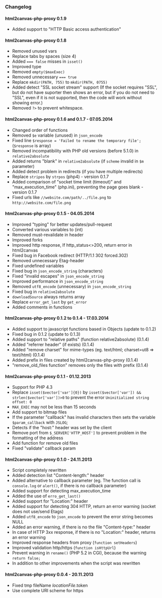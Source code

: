 ### Changelog ###

#### html2canvas-php-proxy 0.1.9 ####

* Added support to "HTTP Basic access authentication"

#### html2canvas-php-proxy 0.1.8 ####

* Removed unused vars
* Replace tabs by spaces (size 4)
* Added `=== false` misses in `isset()`
* Improved type
* Removed `empty($maxExec)`
* Removed unnecessary `=== true`
* Replace `mkdir(PATH, 755)` to `mkdir(PATH, 0755)`
* Added detect "SSL socket stream" support (If the socket requires "SSL", but do not have suporter then shows an error, but if you do not need to "SSL", even if it is not supported, then the code will work without showing error.)
* Removed `?>` to prevent whitespace.

#### html2canvas-php-proxy 0.1.6 and 0.1.7 - 07.05.2014 ####

* Changed order of functions
* Removed `$e` variable (unused) in `json_encode`
* Fixed line `$response = 'Failed to rename the temporary file';` (`$response` is array)
* Removed incompatibility with PHP old versions (before 5.1.0) in `relative2absolute`
* Added returns "blank" in `relative2absolute` (if `scheme` invalid in `$m` parameter)
* Added detect problem in redirects (if you have multiple redirects)
* Replace `stripos` by `strpos` (php4) - version 0.1.7
* Added comparison of "socket time limit (timeout)" and "max_execution_time" (php.ini), preventing the page goes blank - version 0.1.7
* Fixed urls like `//website.com/path/../file.png` to `http://website.com/file.png`

#### html2canvas-php-proxy 0.1.5 - 04.05.2014 ####

* Improved "typing" for better updates/pull-request
* Converted various variables to (int)
* Removed must-revalidate in header
* Improved forks
* Improved http response, If http_status<>200, return error in html2canvas
* Fixed bug in Facebook redirect (HTTP/1.1 302 forced.302)
* Removed unnecessary Etag-header
* Fixed undefined variables
* Fixed bug in `json_encode_string` (characters)
* Fixed "invalid escapes" in `json_encode_string`
* Improved performance in `json_encode_string`
* Removed `utf8_encode` (unnecessary) in `json_encode_string`
* Fixed bug in `relative2absolute`
* `downloadSource` always returns array
* Replace `error_get_last` by `get_error`
* Added comments in functions


#### html2canvas-php-proxy 0.1.2 to 0.1.4 - 17.03.2014 ####

* Added support to javascript functions based in Objects (update to 0.1.2)
* Fixed bug in 0.1.2 (update to 0.1.3)
* Added support to "relative paths" (function relative2absolute) (0.1.4)
* Added "referrer header" (if exists) (0.1.4)
* Added "remove charset" for mime-types (eg. text/html; charset=ut8 => text/html) (0.1.4)
* Added prefix in files created by html2canvas-php-proxy (0.1.4)
* "remove_old_files function" removes only the files with prefix (0.1.4)


#### html2canvas-php-proxy 0.1.1 - 01.12.2013 ####

* Support for PHP 4.3
* Replace `isset($vector['var']{0})` by `isset($vector['var']) && strlen($vector['var'])>0` to prevent the error `Uninitialized string offset: 0`
* `MAX_EXEC` may not be less than 15 seconds
* Add support to bitmap files
* If the parameter "callback" has invalid characters then sets the variable `$param_callback` with `JSLOG`;
* Detects if the "host:" header was set by the client
* Remove port from `$_SERVER['HTTP_HOST']` to prevent problem in the formatting of the address
* Add function for remove old files
* Fixed "validate" callback param


#### html2canvas-php-proxy 0.1.0 - 24.11.2013 ####

* Script completely rewritten
* Added detection list "Content-length:" header
* Added alternative to callback parameter (eg. The function call is `console.log` or `alert()`, if there is no callback parameter)
* Added support for detecting max_execution_time
* Added the use of `erro_get_last()`
* Added support for "Location:" header
* Added support for detecting 304 HTTP, return an error warning (socket does not use/send Etags)
* Added `utf8_encode` to `json_encode` to prevent the error string becomes NULL
* Added an error warning, if there is no the file "Content-type:" header
* In case of HTTP 3xx response, if there is no "Location:" header, returns an error warning
* Improved response headers from proxy (`function setHeaders`)
* Improved validation http/https (`function isHttpUrl`)
* Prevent warning in `rename()` (PHP 5.2 in CGI), because the warning `return false;`
* In addition to other improvements when the script was rewritten


#### html2canvas-php-proxy 0.0.4 - 20.11.2013 ####

* Fixed tmp fileName $locationFile.$token
* Use complete URI scheme for https
